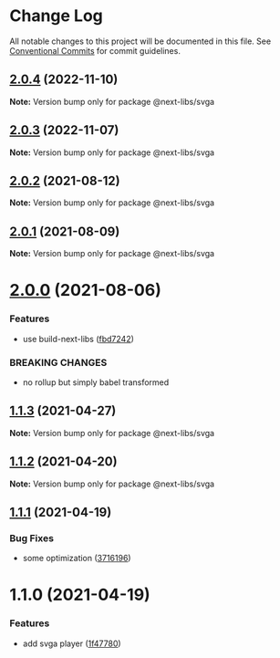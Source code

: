 # Change Log

All notable changes to this project will be documented in this file.
See [Conventional Commits](https://conventionalcommits.org) for commit guidelines.

## [2.0.4](https://github.com/easyops-cn/next-libs/compare/@next-libs/svga@2.0.3...@next-libs/svga@2.0.4) (2022-11-10)

**Note:** Version bump only for package @next-libs/svga





## [2.0.3](https://github.com/easyops-cn/next-libs/compare/@next-libs/svga@2.0.2...@next-libs/svga@2.0.3) (2022-11-07)

**Note:** Version bump only for package @next-libs/svga





## [2.0.2](https://github.com/easyops-cn/next-libs/compare/@next-libs/svga@2.0.1...@next-libs/svga@2.0.2) (2021-08-12)

**Note:** Version bump only for package @next-libs/svga





## [2.0.1](https://github.com/easyops-cn/next-libs/compare/@next-libs/svga@2.0.0...@next-libs/svga@2.0.1) (2021-08-09)

**Note:** Version bump only for package @next-libs/svga

# [2.0.0](https://github.com/easyops-cn/next-libs/compare/@next-libs/svga@1.1.3...@next-libs/svga@2.0.0) (2021-08-06)

### Features

- use build-next-libs ([fbd7242](https://github.com/easyops-cn/next-libs/commit/fbd724251174363ac27974b1804ee5d56d6e3d7c))

### BREAKING CHANGES

- no rollup but simply babel transformed

## [1.1.3](https://github.com/easyops-cn/next-libs/compare/@next-libs/svga@1.1.2...@next-libs/svga@1.1.3) (2021-04-27)

**Note:** Version bump only for package @next-libs/svga

## [1.1.2](https://github.com/easyops-cn/next-libs/compare/@next-libs/svga@1.1.1...@next-libs/svga@1.1.2) (2021-04-20)

**Note:** Version bump only for package @next-libs/svga

## [1.1.1](https://github.com/easyops-cn/next-libs/compare/@next-libs/svga@1.1.0...@next-libs/svga@1.1.1) (2021-04-19)

### Bug Fixes

- some optimization ([3716196](https://github.com/easyops-cn/next-libs/commit/3716196511ffbe63e1993e3aa5f5e975a4342987))

# 1.1.0 (2021-04-19)

### Features

- add svga player ([1f47780](https://github.com/easyops-cn/next-libs/commit/1f47780286fd788da806ec6f88c1823a31098243))
